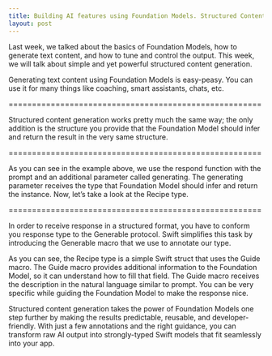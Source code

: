 ```yaml
---
title: Building AI features using Foundation Models. Structured Content.
layout: post
---
```


Last week, we talked about the basics of Foundation Models, how to generate text content, and how to tune and control the output. This week, we will talk about simple and yet powerful structured content generation.

Generating text content using Foundation Models is easy-peasy. You can use it for many things like coaching, smart assistants, chats, etc.

======================================================

Structured content generation works pretty much the same way; the only addition is the structure you provide that the Foundation Model should infer and return the result in the very same structure.

======================================================

As you can see in the example above, we use the respond function with the prompt and an additional parameter called generating. The generating parameter receives the type that Foundation Model should infer and return the instance. Now, let’s take a look at the Recipe type.

======================================================

In order to receive response in a structured format, you have to conform you response type to the Generable protocol. Swift simplifies this task by introducing the Generable macro that we use to annotate our type.

As you can see, the Recipe type is a simple Swift struct that uses the Guide macro. The Guide macro provides additional information to the Foundation Model, so it can understand how to fill that field. The Guide macro receives the description in the natural language similar to prompt. You can be very specific while guiding the Foundation Model to make the response nice.

Structured content generation takes the power of Foundation Models one step further by making the results predictable, reusable, and developer-friendly. With just a few annotations and the right guidance, you can transform raw AI output into strongly-typed Swift models that fit seamlessly into your app.
